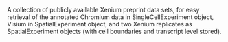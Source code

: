 A collection of publicly available Xenium preprint data sets, for easy retrieval of the annotated Chromium data in SingleCellExperiment object, Visium in SpatialExperiment object, and two Xenium replicates as SpatialExperiment objects (with cell boundaries and transcript level stored). 

